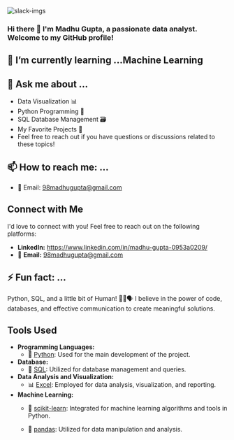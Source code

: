 ![slack-imgs](https://github.com/Madhugupta95/Madhugupta95/assets/117964914/5d6e9520-e3e6-484e-b59c-2982aa4be3e9)
### Hi there 👋 I'm Madhu Gupta, a passionate data analyst. Welcome to my GitHub profile!
## 🌱 I’m currently learning ...Machine Learning
## 💬 Ask me about ...

* Data Visualization 📊
* Python Programming 🐍
* SQL Database Management 🗃️
* My Favorite Projects 🚀
* Feel free to reach out if you have questions or discussions related to these topics!

## 📫 How to reach me: ...

* 📧 Email: 98madhugupta@gmail.com

## Connect with Me

I'd love to connect with you! Feel free to reach out on the following platforms:

- **LinkedIn:** https://www.linkedin.com/in/madhu-gupta-0953a0209/
- 📧 **Email:** 98madhugupta@gmail.com

## ⚡ Fun fact: ...
Python, SQL, and a little bit of Human! 🐍💼🗣️ I believe in the power of code, databases, and effective communication to create meaningful solutions.

## Tools Used
- **Programming Languages:**
  - 🐍 [Python](https://www.python.org/): Used for the main development of the project.
- **Database:**
  - 🐘 [SQL](https://en.wikipedia.org/wiki/SQL): Utilized for database management and queries.
- **Data Analysis and Visualization:**
  - 📊 [Excel](https://www.microsoft.com/en-us/microsoft-365/excel): Employed for data analysis, visualization, and reporting.
- **Machine Learning:**
  - 🧠 [scikit-learn](https://scikit-learn.org/): Integrated for machine learning algorithms and tools in Python.
  
  - 🐼 [pandas](https://pandas.pydata.org/): Utilized for data manipulation and analysis.





